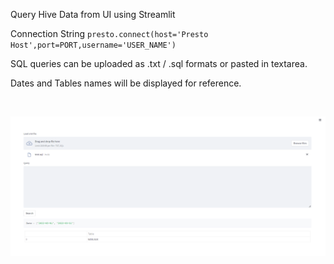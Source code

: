 Query Hive Data from UI using Streamlit

Connection String
`presto.connect(host='Presto Host',port=PORT,username='USER_NAME')`
&nbsp;
&nbsp;

SQL queries can be uploaded as .txt / .sql formats or pasted in textarea.


Dates and Tables names will be displayed for reference.

&nbsp;

![Screenshot](screenshot.png "Screenshot")




